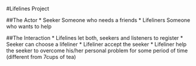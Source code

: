 #Lifelines Project

##The Actor
    * Seeker
        Someone who needs a friends
    * Lifeliners
        Someone who wants to help

##The Interaction
    * Lifelines let both, seekers and listeners to register 
    * Seeker can choose a lifeliner
    * Lifeliner accept the seeker
    * Lifeliner help the seeker to overcome his/her personal problem for some period of time (different from 7cups of tea)
